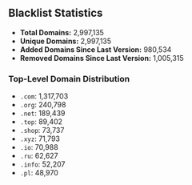 ## Blacklist Statistics

- **Total Domains:** 2,997,135
- **Unique Domains:** 2,997,135
- **Added Domains Since Last Version:** 980,534
- **Removed Domains Since Last Version:** 1,005,315

### Top-Level Domain Distribution

-  `.com`: 1,317,703
-  `.org`: 240,798
-  `.net`: 189,439
-  `.top`: 89,402
-  `.shop`: 73,737
-  `.xyz`: 71,793
-  `.io`: 70,988
-  `.ru`: 62,627
-  `.info`: 52,207
-  `.pl`: 48,970

